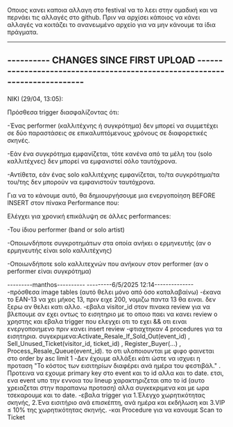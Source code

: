 Οποιος κανει καποια αλλαγη στο festival να το λεει στην ομαδική και να περνάει τις αλλαγές στο github. 
Πριν να αρχίσει κάποιος να κάνει αλλαγές να κοιτάζει το ανανεωμένο αρχείο για να μην κάνουμε τα ίδια πράγματα.

------------------------------------------------------------------------------------------------------------------------
----------    CHANGES SINCE FIRST UPLOAD     ---------------------------------------------------------------------------
------------------------------------------------------------------------------------------------------------------------

NIKI (29/04, 13:05):

Πρόσθεσα trigger διασφαλίζοντας ότι:

-Ένας performer (καλλιτέχνης ή συγκρότημα) δεν μπορεί να συμμετέχει σε δύο παραστάσεις σε επικαλυπτόμενους χρόνους σε διαφορετικές σκηνές.

-Εάν ένα συγκρότημα εμφανίζεται, τότε κανένα από τα μέλη του (solo καλλιτέχνες) δεν μπορεί να εμφανιστεί σόλο ταυτόχρονα.

-Αντίθετα, εάν ένας solo καλλιτέχνης εμφανίζεται, το/τα συγκρότημα/τα του/της δεν μπορούν να εμφανιστούν ταυτόχρονα.

Για να το κάνουμε αυτό, θα δημιουργήσουμε μια ενεργοποίηση BEFORE INSERT στον πίνακα Performance που:

Ελέγχει για χρονική επικάλυψη σε άλλες performances:

-Του ίδιου performer (band or solo artist)

-Οποιωνδήποτε συγκροτημάτων στα οποία ανήκει ο ερμηνευτής (αν ο ερμηνευτής είναι solo καλλιτέχνης)

-Οποιωνδήποτε solo καλλιτεχνών που ανήκουν στον performer (αν ο performer είναι συγκρότημα)



---------manthos----------
---------6/5/2025 12:14--------------
-πρόσθεσα image tables (αυτό θελει μόνο από όσο καταλαβαίνω)
-έκανα το ΕΑΝ-13 να χει μήκος 13, πριν ειχε 200, νομιζω παντα 13 θα ειναι. δεν ξερω αν θελει κατι αλλο.
-εβαλα visitor_id στον πινακα review για να βλεπουμε αν εχει οντως το εισητηριο με το οποιο παει να κανει review ο χρηστης και εβαλα trigger που ελεγχει οτι το εχει && οτι ειναι ενεργοποιημενο πριν κανει insert review
-φτιαχτηκαν 4 procedures για τα εισητηρια. συγεκριμενα:Activate_Resale_If_Sold_Out(event_id)	, Sell_Unused_Ticket(visitor_id, ticket_id)	, Register_Buyer(...)	, Process_Resale_Queue(event_id). το οτι υλοποιουνται με φιφο φαινεται στο order by asc limit 1
-Δεν έχουμε αλλάξει κάτι ώστε να ισχυει η προταση "Το κόστος των εισιτηρίων διαφέρει ανά ημέρα του φεστιβάλ." . Προτεινα να εχουμε primary key στο event και το id αλλα και το date. ετσι, ενα event υπο την εννοια του lineup χαρακτηριζεται απο το id (αυτο χρειαζεται στην παραπανω προταση) αλλα συγκεκριμενα και με ωρα τσεκαρουμε και το date.
-εβαλα trigger για 1.Έλεγχο χωρητικότητας σκηνής, 2.Ένα εισιτήριο ανά επισκέπτη, ανά ημέρα και εκδήλωση και 3.VIP ≤ 10% της χωρητικότητας σκηνής.
-και Procedure για να κανουμε Scan το Ticket
